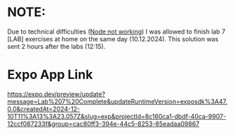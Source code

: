 # NOTE:
Due to technical difficulties ([Node not working](https://github.com/jridgewell/gen-mapping/issues/14)) I was allowed to finish lab 7 [LAB] exercises at home on the same day (10.12.2024). This solution was sent 2 hours after the labs (12:15).

# Expo App Link
https://expo.dev/preview/update?message=Lab%207%20Complete&updateRuntimeVersion=exposdk%3A47.0.0&createdAt=2024-12-10T11%3A13%3A23.057Z&slug=exp&projectId=8c160ca1-dbdf-40ca-9907-12ccf087233f&group=cac80ff3-394e-44c5-8253-85eadaa09867
